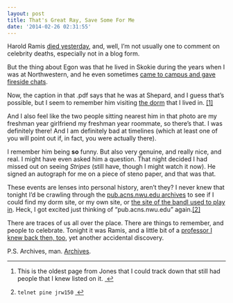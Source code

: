```yaml
---
layout: post
title: That's Great Ray, Save Some For Me
date: '2014-02-26 02:31:55'
---
```


<p>Harold Ramis <a href="http://articles.chicagotribune.com/2014-02-24/entertainment/chi-harold-ramis-dead-20140224_1_harold-ramis-chicago-actor-second-city">died yesterday</a>, and, well, I&#8217;m not usually one to comment on celebrity deaths, especially not in a blog form. </p>

<p>But the thing about Egon was that he lived in Skokie during the years when I was at Northwestern, and he even sometimes <a href="http://www.northwestern.edu/residentialcolleges/documents/article.pdf">came to campus and gave fireside chats</a>.</p>

<p>Now, the caption in that .pdf says that he was at Shepard, and I guess that&#8217;s possible, but I seem to remember him visiting <a href="http://www.northwestern.edu/stuaff/jones/constitution.html">the dorm</a> that I lived in. <a href="#fn:1" id="fnref:1" title="see footnote" class="footnote">[1]</a></p>

<p>And I also feel like the two people sitting nearest him in that photo are my freshman year girlfriend my freshman year roommate, so there&#8217;s that. I was definitely there! And I am definitely bad at timelines (which at least one of you will point out if, in fact, you were actually there).</p>

<p>I remember him being <strong>so</strong> funny. But also very genuine, and really nice, and real. I might have even asked him a question. That night decided I had missed out on seeing <em>Stripes</em> (still have, though I might watch it now). He signed an autograph for me on a piece of steno paper, and that was that. </p>

<p>These events are lenses into personal history, aren&#8217;t they? I never knew that tonight I&#8217;d be crawling through the <a href="http://web.archive.org/web/*/http://pubweb.acns.nwu.edu/*">pub.acns.nwu.edu archives</a> to see if I could find my dorm site, or my own site, or <a href="http://web.archive.org/web/19990117032625/http://pubweb.acns.nwu.edu/%7Edjf835/jesters.html">the site of the band</a><a href="http://web.archive.org/web/19981203105651/http://www.drithle.com/jesters/">I used to play in</a>. Heck, I got excited just thinking of &#8220;pub.acns.nwu.edu&#8221; again.<a href="#fn:2" id="fnref:2" title="see footnote" class="footnote">[2]</a> </p>

<p>There are traces of us all over the place. There are things to remember, and people to celebrate. Tonight it was Ramis, and a little bit of a <a href="http://et.stok.ca/articles/550-31.html">professor I knew back then, too</a>, yet another accidental discovery.</p>

<p>P.S. Archives, man. <a href="http://web.archive.org/web/19991002053629/http://www.nwu.edu/numb/1996/Sections/tenor.html">Archives</a>. </p>

<div class="footnotes">
<hr />
<ol>

<li id="fn:1">
<p>This is the oldest page from Jones that I could track down that still had people that I knew listed on it.  <a href="#fnref:1" title="return to article" class="reversefootnote">&#160;&#8617;</a></p>
</li>

<li id="fn:2">
<p><code>telnet pine jrw150</code> <a href="#fnref:2" title="return to article" class="reversefootnote">&#160;&#8617;</a></p>
</li>

</ol>
</div>
